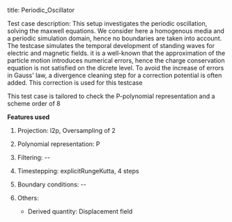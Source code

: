 title: Periodic_Oscillator

Test case description: This setup investigates the periodic oscillation, solving the maxwell equations. We consider here a homogenous media and a periodic simulation domain, 
hence no boundaries are taken into account. The testcase simulates the temporal development of standing waves for electric and magnetic fields. 
it is a well-known that the approximation of the particle motion introduces numerical errors, hence the charge conservation equation is not satisfied on the dicrete level. 
To avoid the increase of errors in Gauss' law, a divergence cleaning step for a correction potential is often added. This correction is used for this testcase

This test case is tailored to check the P-polynomial representation and a scheme order of 8

**Features used**

1. Projection: l2p, Oversampling of 2

2. Polynomial representation: P

3. Filtering: -- 

4. Timestepping: explicitRungeKutta, 4 steps 

5. Boundary conditions: --  

6. Others: 
   - Derived quantity: Displacement field
